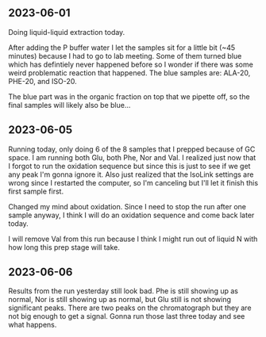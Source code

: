 ## 2023-06-01
Doing liquid-liquid extraction today. 

After adding the P buffer water I let the samples sit for a little bit (~45 minutes) because I had to go to lab meeting. 
Some of them turned blue which has defintiely never happened before so I wonder if there was some weird problematic reaction that happened. 
The blue samples are: ALA-20, PHE-20, and ISO-20.

The blue part was in the organic fraction on top that we pipette off, so the final samples will likely also be blue...

## 2023-06-05
Running today, only doing 6 of the 8 samples that I prepped because of GC space.
I am running both Glu, both Phe, Nor and Val.
I realized just now that I forgot to run the oxidation sequence but since this is just to see if we get any peak I'm gonna ignore it.
Also just realized that the IsoLink settings are wrong since I restarted the computer, so I'm canceling but I'll let it finish this first sample first. 

Changed my mind about oxidation. Since I need to stop the run after one sample anyway, I think I will do an oxidation sequence and come back later today.

I will remove Val from this run because I think I might run out of liquid N with how long this prep stage will take. 

## 2023-06-06
Results from the run yesterday still look bad. Phe is still showing up as normal, Nor is still showing up as normal, but Glu still is not showing significant peaks.
There are two peaks on the chromatograph but they are not big enough to get a signal. 
Gonna run those last three today and see what happens.
